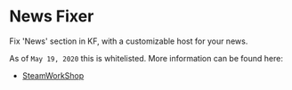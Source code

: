 # News Fixer

Fix 'News' section in KF, with a customizable host for your news.

As of `May 19, 2020` this is whitelisted. More information can be found here:

- [SteamWorkShop](https://steamcommunity.com/sharedfiles/filedetails/?id=2094235426)
